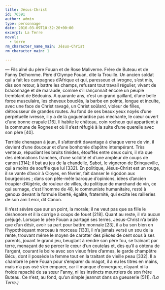 ```yaml
---
title: Jésus-Christ
id: 76591
author: admin
type: personnage
date: 2010-03-09T10:32:20+00:00
excerpt: La Terre
novel:
  - terre
rm_character_name_main: Jésus-Christ
rm_character_main: 1

---
```

**—** Fils aîné du père Fouan et de Rose Maliverne. Frère de Buteau et de Fanny Delhomme. Père d&rsquo;Olympe Fouan, dite la Trouille. Un ancien soldat qui a fait les campagnes d&rsquo;Afrique et qui, paresseux et ivrogne, s&rsquo;est mis, dès son retour, à battre les champs, refusant tout travail régulier, vivant de braconnage et de maraude, comme s&rsquo;il rançonnait encore un peuple tremblant de Bédouins. A quarante ans, c&rsquo;est un grand gaillard, d&rsquo;une belle force musculaire, les cheveux bouclés, la barbe en pointe, longue et inculte, avec une face de Christ ravagé, un Christ soûlard, violeur de filles, détrousseur de grandes routes. Au fond de ses beaux yeux noyés d&rsquo;une perpétuelle ivresse, il y a de la goguenardise pas méchante, le cœur ouvert d&rsquo;une bonne crapule [16]. Il habite le château, coin rocheux qui appartient à la commune de Rognes et où il s&rsquo;est réfugié à la suite d&rsquo;une querelle avec son père [40].

Terrible chenapan à jeun, il s&rsquo;attendrit davantage à chaque verre de vin, il devient d&rsquo;une douceur et d&rsquo;une bonhomie d&rsquo;apôtre intempérant. Très venteux, répudiant les bruits timides, étouffés entre deux cuirs, il n&rsquo;a que des détonations franches, d&rsquo;une solidité et d&rsquo;une ampleur de coups de canon [314]; il bat au jeu de la chandelle, Sabot, le vigneron de Brinqueville, qui a moins de souffle que lui [332]. En politique, Jésus-Christ est un rouge, il se vante d&rsquo;avoir à Cloyes, en février, fait danser le rigodon aux bourgeoises ; dans son pêle-mêle baroque d&rsquo;opinions, idées d&rsquo;ancien troupier d&rsquo;Algérie, de rouleur de villes, du politique de marchand de vin, ce qui surnage, c&rsquo;est l&rsquo;homme de 48, le communiste humanitaire, resté à genoux devant la formule liberté, égalité, fraternité, qui excite les railleries de son ami Leroi, dit Canon.

Il n&rsquo;est sévère que sur un point, la morale; il ne veut pas que sa fille le déshonore et il la corrige à coups de fouet [218]. Quant au reste, il n&rsquo;a aucun préjugé. Lorsque le père Fouan a partagé ses terres, Jésus-Christ n&rsquo;a brûlé que d&rsquo;un désir, avoir sa part pour battre monnaie [23], il a bu son bien en l&rsquo;hypothéquant morceau à morceau [133], il n&rsquo;a jamais versé un sou de la rente, trouvant même le moyen de carotter des pièces de cent sous à ses parents, jouant le grand jeu, beuglant à rendre son père fou, se traînant par terre, menaçant de se percer le cœur d&rsquo;un coutelas et, dès qu&rsquo;il a obtenu de l&rsquo;argent, courant le boire avec son vieux frère d&rsquo;armes, le garde champêtre Bécu, dont il possède la femme tout en la traitant de vieille peau [332]. Il a chambré le père Fouan pour s&rsquo;emparer du magot, il a eu les titres en mains, mais n&rsquo;a pas osé s&rsquo;en emparer, car il manque d&rsquo;envergure, n&rsquo;ayant ni la froide rapacité de sa sœur Fanny, ni les instincts meurtriers de son frère Buteau. Ce n&rsquo;est, au fond, qu&rsquo;un simple jeannot dans sa gueuserie [511]. _(La Terre.)_